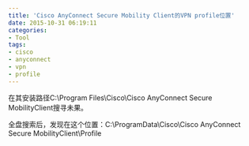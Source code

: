 ```yaml
---
title: 'Cisco AnyConnect Secure Mobility Client的VPN profile位置'
date: 2015-10-31 06:19:11
categories: 
- Tool
tags: 
- cisco
- anyconnect
- vpn
- profile
---
```

在其安装路径C:\Program Files\Cisco\Cisco AnyConnect Secure MobilityClient搜寻未果。

全盘搜索后，发现在这个位置：C:\ProgramData\Cisco\Cisco AnyConnect Secure MobilityClient\Profile
